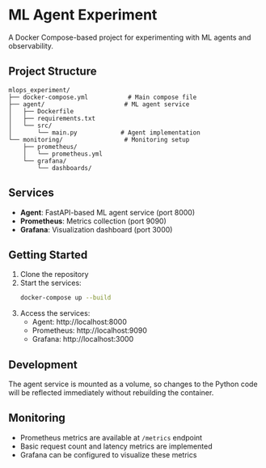 # ML Agent Experiment

A Docker Compose-based project for experimenting with ML agents and observability.

## Project Structure

```
mlops_experiment/
├── docker-compose.yml           # Main compose file
├── agent/                      # ML agent service
│   ├── Dockerfile             
│   ├── requirements.txt        
│   └── src/                    
│       └── main.py            # Agent implementation
└── monitoring/                 # Monitoring setup
    ├── prometheus/
    │   └── prometheus.yml
    └── grafana/
        └── dashboards/
```

## Services

- **Agent**: FastAPI-based ML agent service (port 8000)
- **Prometheus**: Metrics collection (port 9090)
- **Grafana**: Visualization dashboard (port 3000)

## Getting Started

1. Clone the repository
2. Start the services:
   ```bash
   docker-compose up --build
   ```
3. Access the services:
   - Agent: http://localhost:8000
   - Prometheus: http://localhost:9090
   - Grafana: http://localhost:3000

## Development

The agent service is mounted as a volume, so changes to the Python code will be reflected immediately without rebuilding the container.

## Monitoring

- Prometheus metrics are available at `/metrics` endpoint
- Basic request count and latency metrics are implemented
- Grafana can be configured to visualize these metrics 